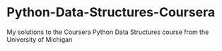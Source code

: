 # Python-Data-Structures-Coursera
My solutions to the Coursera Python Data Structures course from the University of Michigan 
